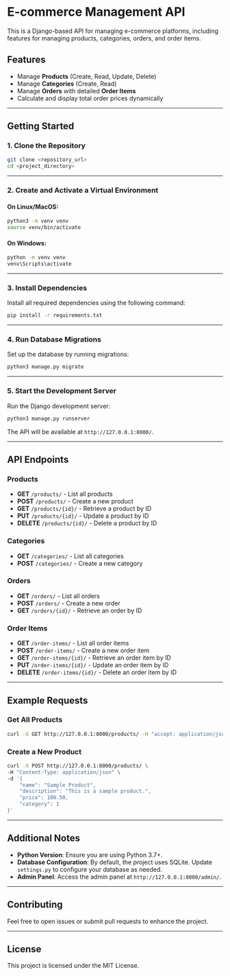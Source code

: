 # E-commerce Management API

This is a Django-based API for managing e-commerce platforms, including features for managing products, categories, orders, and order items.

## Features
- Manage **Products** (Create, Read, Update, Delete)
- Manage **Categories** (Create, Read)
- Manage **Orders** with detailed **Order Items**
- Calculate and display total order prices dynamically

---

## Getting Started

### 1. Clone the Repository
```bash
git clone <repository_url>
cd <project_directory>
```


---

### 2. Create and Activate a Virtual Environment

#### On Linux/MacOS:
```bash
python3 -m venv venv
source venv/bin/activate
```

#### On Windows:
```bash
python -m venv venv
venv\Scripts\activate
```

---

### 3. Install Dependencies
Install all required dependencies using the following command:
```bash
pip install -r requirements.txt
```

---

### 4. Run Database Migrations
Set up the database by running migrations:
```bash
python3 manage.py migrate
```

---

### 5. Start the Development Server
Run the Django development server:
```bash
python3 manage.py runserver
```

The API will be available at `http://127.0.0.1:8000/`.

---

## API Endpoints

### Products
- **GET** `/products/` - List all products
- **POST** `/products/` - Create a new product
- **GET** `/products/{id}/` - Retrieve a product by ID
- **PUT** `/products/{id}/` - Update a product by ID
- **DELETE** `/products/{id}/` - Delete a product by ID

### Categories
- **GET** `/categories/` - List all categories
- **POST** `/categories/` - Create a new category

### Orders
- **GET** `/orders/` - List all orders
- **POST** `/orders/` - Create a new order
- **GET** `/orders/{id}/` - Retrieve an order by ID

### Order Items
- **GET** `/order-items/` - List all order items
- **POST** `/order-items/` - Create a new order item
- **GET** `/order-items/{id}/` - Retrieve an order item by ID
- **PUT** `/order-items/{id}/` - Update an order item by ID
- **DELETE** `/order-items/{id}/` - Delete an order item by ID

---

## Example Requests

### Get All Products
```bash
curl -X GET http://127.0.0.1:8000/products/ -H "accept: application/json"
```

### Create a New Product
```bash
curl -X POST http://127.0.0.1:8000/products/ \
-H "Content-Type: application/json" \
-d '{
    "name": "Sample Product",
    "description": "This is a sample product.",
    "price": 100.50,
    "category": 1
}'
```

---

## Additional Notes
- **Python Version**: Ensure you are using Python 3.7+.
- **Database Configuration**: By default, the project uses SQLite. Update `settings.py` to configure your database as needed.
- **Admin Panel**: Access the admin panel at `http://127.0.0.1:8000/admin/`.

---

## Contributing
Feel free to open issues or submit pull requests to enhance the project.

---

## License
This project is licensed under the MIT License.

